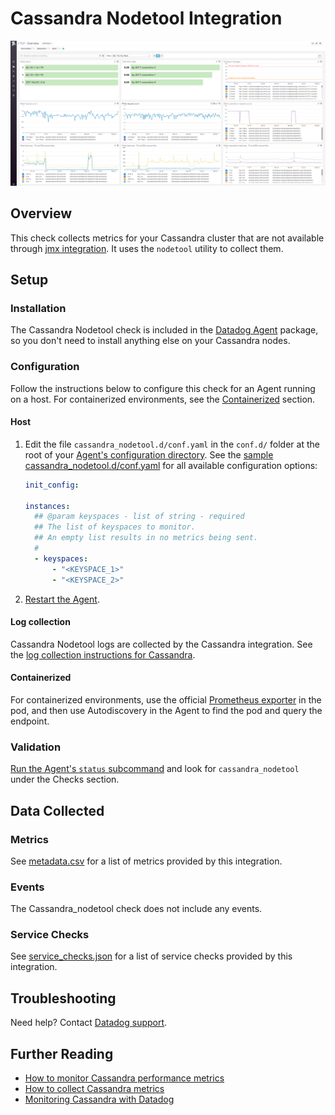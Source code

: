 # Cassandra Nodetool Integration

![Cassandra default dashboard][1]

## Overview

This check collects metrics for your Cassandra cluster that are not available through [jmx integration][2]. It uses the `nodetool` utility to collect them.

## Setup

### Installation

The Cassandra Nodetool check is included in the [Datadog Agent][3] package, so you don't need to install anything else on your Cassandra nodes.

### Configuration

Follow the instructions below to configure this check for an Agent running on a host. For containerized environments, see the [Containerized](#containerized) section.

<!-- xxx tabs xxx -->
<!-- xxx tab "Host" xxx -->

#### Host

1. Edit the file `cassandra_nodetool.d/conf.yaml` in the `conf.d/` folder at the root of your [Agent's configuration directory][4]. See the [sample cassandra_nodetool.d/conf.yaml][5] for all available configuration options:

   ```yaml
   init_config:

   instances:
     ## @param keyspaces - list of string - required
     ## The list of keyspaces to monitor.
     ## An empty list results in no metrics being sent.
     #
     - keyspaces:
         - "<KEYSPACE_1>"
         - "<KEYSPACE_2>"
   ```

2. [Restart the Agent][6].

#### Log collection

Cassandra Nodetool logs are collected by the Cassandra integration. See the [log collection instructions for Cassandra][7].

<!-- xxz tab xxx -->
<!-- xxx tab "Containerized" xxx -->

#### Containerized

For containerized environments, use the official [Prometheus exporter][15] in the pod, and then use Autodiscovery in the Agent to find the pod and query the endpoint.

<!-- xxz tab xxx -->
<!-- xxz tabs xxx -->

### Validation

[Run the Agent's `status` subcommand][8] and look for `cassandra_nodetool` under the Checks section.

## Data Collected

### Metrics

See [metadata.csv][9] for a list of metrics provided by this integration.

### Events

The Cassandra_nodetool check does not include any events.

### Service Checks

See [service_checks.json][10] for a list of service checks provided by this integration.

## Troubleshooting

Need help? Contact [Datadog support][11].

## Further Reading

- [How to monitor Cassandra performance metrics][12]
- [How to collect Cassandra metrics][13]
- [Monitoring Cassandra with Datadog][14]

[1]: https://raw.githubusercontent.com/DataDog/integrations-core/master/cassandra_nodetool/images/cassandra_dashboard.png
[2]: https://github.com/DataDog/integrations-core/tree/master/cassandra
[3]: https://app.datadoghq.com/account/settings#agent
[4]: https://docs.datadoghq.com/agent/guide/agent-configuration-files/#agent-configuration-directory
[5]: https://github.com/DataDog/integrations-core/blob/master/cassandra_nodetool/datadog_checks/cassandra_nodetool/data/conf.yaml.example
[6]: https://docs.datadoghq.com/agent/guide/agent-commands/#start-stop-and-restart-the-agent
[7]: https://github.com/DataDog/integrations-core/tree/master/cassandra#log-collection
[8]: https://docs.datadoghq.com/agent/guide/agent-commands/#agent-status-and-information
[9]: https://github.com/DataDog/integrations-core/blob/master/cassandra_nodetool/metadata.csv
[10]: https://github.com/DataDog/integrations-core/blob/master/cassandra_nodetool/assets/service_checks.json
[11]: https://docs.datadoghq.com/help/
[12]: https://www.datadoghq.com/blog/how-to-monitor-cassandra-performance-metrics
[13]: https://www.datadoghq.com/blog/how-to-collect-cassandra-metrics
[14]: https://www.datadoghq.com/blog/monitoring-cassandra-with-datadog
[15]: https://github.com/prometheus/jmx_exporter
